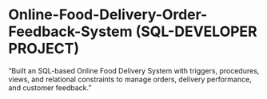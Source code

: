 # Online-Food-Delivery-Order-Feedback-System (SQL-DEVELOPER PROJECT)
“Built an SQL-based Online Food Delivery System with triggers, procedures, views, and relational constraints to manage orders, delivery performance, and customer feedback.”
